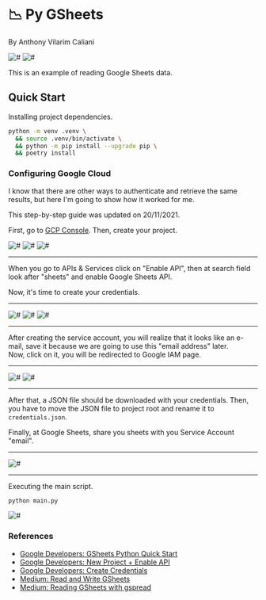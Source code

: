 # 📉 Py GSheets

By Anthony Vilarim Caliani

![#](https://img.shields.io/badge/licence-MIT-lightseagreen.svg)
![#](https://img.shields.io/badge/python-3.10.x-yellow.svg)

This is an example of reading Google Sheets data.

## Quick Start

Installing project dependencies.

```bash
python -m venv .venv \
  && source .venv/bin/activate \
  && python -m pip install --upgrade pip \
  && poetry install
```

### Configuring Google Cloud

I know that there are other ways to authenticate and retrieve the same results, but here I'm going to show how it worked
for me.

This step-by-step guide was updated on 20/11/2021.

First, go to [GCP Console](https://console.cloud.google.com/getting-started). Then, create your project.

![#](.docs/1.png)
![#](.docs/2.png)
![#](.docs/3.png)

---

When you go to APIs & Services click on "Enable API", then at search field look after "sheets" and enable Google Sheets
API.

Now, it's time to create your credentials.

---

![#](.docs/4.png)
![#](.docs/5.png)
![#](.docs/6.png)

---

After creating the service account, you will realize that it looks like an e-mail, save it because we are going to use
this "email address" later.<br>
Now, click on it, you will be redirected to Google IAM page.

---

![#](.docs/7.png)
![#](.docs/8.png)

---

After that, a JSON file should be downloaded with your credentials. Then, you have to move the JSON file to project root
and rename it to `credentials.json`.

Finally, at Google Sheets, share you sheets with you Service Account "email".

---

![#](.docs/9.png)

---

Executing the main script.

```bash
python main.py
```

![#](.docs/output.png)

### References

- [Google Developers: GSheets Python Quick Start](https://developers.google.com/sheets/api/quickstart/python)
- [Google Developers: New Project + Enable API](https://developers.google.com/workspace/guides/create-project)
- [Google Developers: Create Credentials](https://developers.google.com/workspace/guides/create-credentials)
- [Medium: Read and Write GSheets](https://medium.com/analytics-vidhya/how-to-read-and-write-data-to-google-spreadsheet-using-python-ebf54d51a72c)
- [Medium: Reading GSheets with gspread](https://medium.com/@vince.shields913/reading-google-sheets-into-a-pandas-dataframe-with-gspread-and-oauth2-375b932be7bf)
